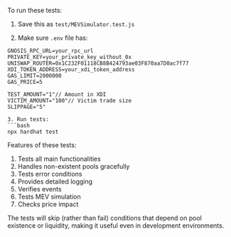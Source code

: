 To run these tests:

1. Save this as `test/MEVSimulator.test.js`

2. Make sure `.env` file has:
```env
GNOSIS_RPC_URL=your_rpc_url
PRIVATE_KEY=your_private_key_without_0x
UNISWAP_ROUTER=0x1C232F01118CB8B424793ae03F870aa7D0ac7f77
XDI_TOKEN_ADDRESS=your_xdi_token_address
GAS_LIMIT=2000000
GAS_PRICE=5

TEST_AMOUNT="1"// Amount in XDI
VICTIM_AMOUNT="100"// Victim trade size
SLIPPAGE="5"

3. Run tests:
```bash
npx hardhat test
```

Features of these tests:
1. Tests all main functionalities
2. Handles non-existent pools gracefully
3. Tests error conditions
4. Provides detailed logging
5. Verifies events
6. Tests MEV simulation
7. Checks price impact

The tests will skip (rather than fail) conditions that depend on pool existence or liquidity, making it useful even in development environments.​​​​​​​​​​​​​​​​